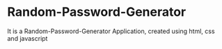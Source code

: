 # Random-Password-Generator
It is a Random-Password-Generator Application, created using html, css and javascript 
